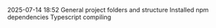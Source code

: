 2025-07-14 18:52
General project folders and structure
Installed npm dependencies
Typescript compiling